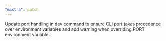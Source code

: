 ```yaml
---
"mastra": patch
---
```


Update port handling in dev command to ensure CLI port takes precedence over environment variables and add warning when overriding PORT environment variable.
